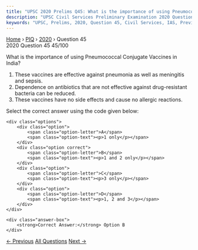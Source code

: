 ```yaml
---
title: "UPSC 2020 Prelims Q45: What is the importance of using Pneumococcal Conjugate Vacci..."
description: "UPSC Civil Services Preliminary Examination 2020 Question 45 with options and answer"
keywords: "UPSC, Prelims, 2020, Question 45, Civil Services, IAS, Previous Year Questions"
---
```


<nav class="breadcrumb">
    <a href="../../">Home</a>
    <span>›</span>
    <a href="../">PIQ</a>
    <span>›</span>
    <a href="./">2020</a>
    <span>›</span>
    <span>Question 45</span>
</nav>

<div class="question-header">
    <div class="question-meta">
        <span class="year-badge">2020</span>
        <span class="question-number">Question 45</span>
        <span class="progress">45/100</span>
    </div>
    <div class="progress-bar">
        <div class="progress-fill" style="width: 45.0%"></div>
    </div>
</div>

<div class="question-content">
    <div class="question-text">
        <p>What is the importance of using Pneumococcal Conjugate Vaccines in India?</p>
<ol>
<li>These vaccines are effective against pneumonia as well as meningitis and sepsis.</li>
<li>Dependence on antibiotics that are not effective against drug-resistant bacteria can be reduced.</li>
<li>These vaccines have no side effects and cause no allergic reactions.</li>
</ol>
<p>Select the correct answer using the code given below:</p>
    </div>
    
    <div class="options">
        <div class="option">
            <span class="option-letter">A</span>
            <span class="option-text"><p>1 only</p></span>
        </div>
        <div class="option correct">
            <span class="option-letter">B</span>
            <span class="option-text"><p>1 and 2 only</p></span>
        </div>
        <div class="option">
            <span class="option-letter">C</span>
            <span class="option-text"><p>3 only</p></span>
        </div>
        <div class="option">
            <span class="option-letter">D</span>
            <span class="option-text"><p>1, 2 and 3</p></span>
        </div>
    </div>

    <div class="answer-box">
        <strong>Correct Answer:</strong> Option B
    </div>
</div>

<div class="question-nav">
    <a href="../q044-consider-the-following-statements-1-genetic-change/" class="nav-btn prev">← Previous</a>
    <a href="../" class="nav-btn center">All Questions</a>
    <a href="../q046-in-india-the-term-public-key-infrastructure-is-use/" class="nav-btn next">Next →</a>
</div>
